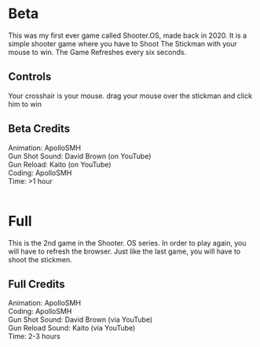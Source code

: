 # Beta
This was my first ever game called Shooter.OS, made back in 2020. It is a simple shooter game where you have to Shoot The Stickman with your mouse to win. 
The Game Refreshes every six seconds. 

## Controls
Your crosshair is your mouse. drag your mouse over the stickman and click him to win

## Beta Credits
Animation: ApolloSMH
<br>
Gun Shot Sound: David Brown (on YouTube)
<br>
Gun Reload: Kaito (on YouTube)
<br>
Coding: ApolloSMH
<br>
Time: >1 hour
<br><br>

# Full
This is the 2nd game in the Shooter. OS series. 
In order to play again, you will have to refresh the browser.
Just like the last game, you will have to shoot the stickmen.
<br>
## Full Credits
Animation: ApolloSMH
<br>
Coding: ApolloSMH
<br>
Gun Shot Sound: David Brown (via YouTube)
<br>
Gun Reload Sound: Kaito (via YouTube)
<br>
Time: 2-3 hours
<br>
